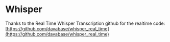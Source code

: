 # Whisper

Thanks to the Real Time Whisper Transcription github for the realtime code: [https://github.com/davabase/whisper_real_time](https://github.com/davabase/whisper_real_time)
